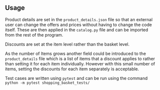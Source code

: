 ## Usage



Product details are set in the `product_details.json` file so that an external user can change the offers and prices without having to change the code itself.
These are then applied in the `catalog.py` file and can be imported from the rest of the program.

Discounts are set at the item level rather than the basket level.

As the number of Items grows another field could be introduced to the `product_details` file which is a list of items that a discount applies to rather than
setting it for each item individually. However with this small number of items, setting the discounts for each item separately is acceptable. 

Test cases are written using `pytest` and can be run using the command `python -m pytest shopping_basket_tests/`